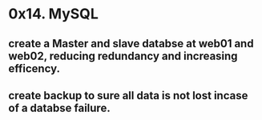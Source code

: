 # 0x14. MySQL
## create a Master and slave databse at web01 and web02, reducing redundancy and increasing efficency.

## create backup to sure all data is not lost incase of a databse failure.